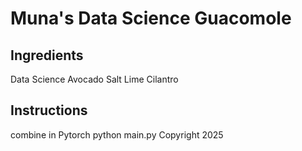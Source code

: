 
# Muna's Data Science Guacomole 

## Ingredients 

Data 
Science
Avocado 
Salt
Lime
Cilantro

## Instructions 

combine in Pytorch
python main.py
Copyright 2025
